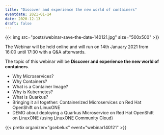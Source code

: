 ```yaml
---
title: "Discover and experience the new world of containers"
eventdate: 2021-01-14
date: 2020-12-13
draft: false
---
```


{{< img src="posts/webinar-save-the-date-140121.jpg" size="500x500" >}}

The Webinar will be held online and will run on 14th January 2021 from 16:00 until 17:30 with a Q&A afterwards.  

The topic of this webinar will be __Discover and experience the new world of containers__.

- Why Microservices?
- Why Containers?
- What is a Container Image?
- Why is Kubernetes?
- What is Quarkus?
- Bringing it all together: Containerized Microservices on Red Hat OpenShift on LinuxONE
- DEMO about deploying a Quarkus Microservice on Red Hat OpenShift on LinuxONE (using LinuxONE Community Cloud)

{{< pretix organizer="gsebelux" event="webinar140121" >}}
